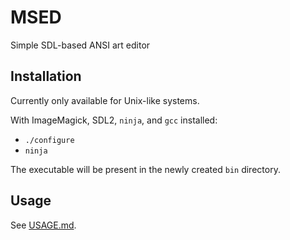 # MSED
Simple SDL-based ANSI art editor

## Installation
Currently only available for Unix-like systems.

With ImageMagick, SDL2, `ninja`, and `gcc` installed:

* `./configure`
* `ninja`

The executable will be present in the newly created `bin` directory.

## Usage
See [USAGE.md](USAGE.md).

